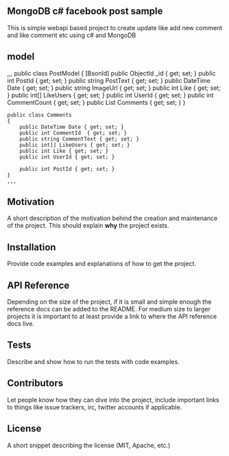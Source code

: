 ## MongoDB c# facebook post sample 

This is simple webapi based project to create update like  add new comment and like comment etc using c# and MongoDB

## model
,,,
public class PostModel
    {
        [BsonId]
        public ObjectId _id { get; set; }
        public int PostId { get; set; }
        public string PostText  { get; set; }
        public DateTime Date  { get; set; }
        public string ImageUrl  { get; set; }
        public int Like { get; set; }
        public int[] LikeUsers { get; set; }
        public int  UserId { get; set; }
        public int CommentCount { get; set; }
        public List<Comments> Comments { get; set; }
    }


    public class Comments
    {
        public DateTime Date { get; set; }
        public int CommentId  { get; set; }
        public string CommentText { get; set; }
        public int[] LikeUsers { get; set; }
        public int Like { get; set; }
        public int UserId { get; set; }

        public int PostId { get; set; }
    }
    ,,,


## Motivation

A short description of the motivation behind the creation and maintenance of the project. This should explain **why** the project exists.

## Installation

Provide code examples and explanations of how to get the project.

## API Reference

Depending on the size of the project, if it is small and simple enough the reference docs can be added to the README. For medium size to larger projects it is important to at least provide a link to where the API reference docs live.

## Tests

Describe and show how to run the tests with code examples.

## Contributors

Let people know how they can dive into the project, include important links to things like issue trackers, irc, twitter accounts if applicable.

## License

A short snippet describing the license (MIT, Apache, etc.)